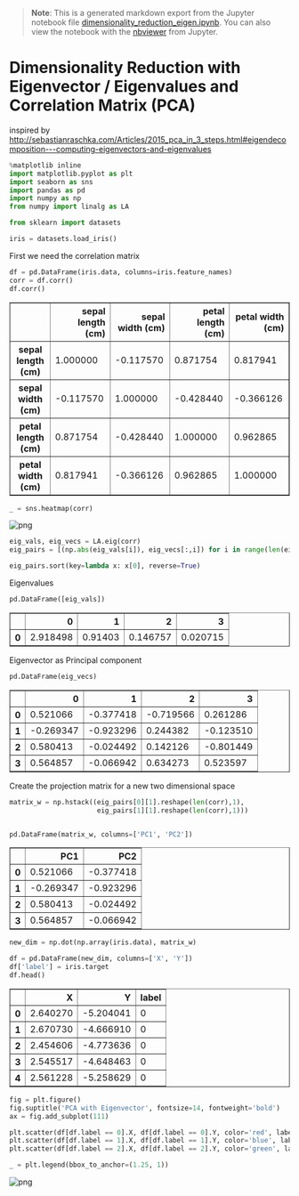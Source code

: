 >**Note**: This is a generated markdown export from the Jupyter notebook file [dimensionality_reduction_eigen.ipynb](dimensionality_reduction_eigen.ipynb).
>You can also view the notebook with the [nbviewer](https://nbviewer.jupyter.org/github/rueedlinger/machine-learning-snippets/blob/master/notebooks/unsupervised/dimensionality_reduction/eigen/dimensionality_reduction_eigen.ipynb) from Jupyter. 

# Dimensionality Reduction with Eigenvector / Eigenvalues and Correlation Matrix (PCA)

inspired by http://sebastianraschka.com/Articles/2015_pca_in_3_steps.html#eigendecomposition---computing-eigenvectors-and-eigenvalues


```python
%matplotlib inline
import matplotlib.pyplot as plt
import seaborn as sns
import pandas as pd
import numpy as np
from numpy import linalg as LA

from sklearn import datasets
```


```python
iris = datasets.load_iris()
```

First we need the correlation matrix


```python
df = pd.DataFrame(iris.data, columns=iris.feature_names)
corr = df.corr()
df.corr()
```




<div>
<table border="1" class="dataframe">
  <thead>
    <tr style="text-align: right;">
      <th></th>
      <th>sepal length (cm)</th>
      <th>sepal width (cm)</th>
      <th>petal length (cm)</th>
      <th>petal width (cm)</th>
    </tr>
  </thead>
  <tbody>
    <tr>
      <th>sepal length (cm)</th>
      <td>1.000000</td>
      <td>-0.117570</td>
      <td>0.871754</td>
      <td>0.817941</td>
    </tr>
    <tr>
      <th>sepal width (cm)</th>
      <td>-0.117570</td>
      <td>1.000000</td>
      <td>-0.428440</td>
      <td>-0.366126</td>
    </tr>
    <tr>
      <th>petal length (cm)</th>
      <td>0.871754</td>
      <td>-0.428440</td>
      <td>1.000000</td>
      <td>0.962865</td>
    </tr>
    <tr>
      <th>petal width (cm)</th>
      <td>0.817941</td>
      <td>-0.366126</td>
      <td>0.962865</td>
      <td>1.000000</td>
    </tr>
  </tbody>
</table>
</div>




```python
_ = sns.heatmap(corr)
```


    
![png](dimensionality_reduction_eigen_files/dimensionality_reduction_eigen_6_0.png)
    



```python
eig_vals, eig_vecs = LA.eig(corr)
eig_pairs = [(np.abs(eig_vals[i]), eig_vecs[:,i]) for i in range(len(eig_vals))]

eig_pairs.sort(key=lambda x: x[0], reverse=True)

```

Eigenvalues


```python
pd.DataFrame([eig_vals])
```




<div>
<table border="1" class="dataframe">
  <thead>
    <tr style="text-align: right;">
      <th></th>
      <th>0</th>
      <th>1</th>
      <th>2</th>
      <th>3</th>
    </tr>
  </thead>
  <tbody>
    <tr>
      <th>0</th>
      <td>2.918498</td>
      <td>0.91403</td>
      <td>0.146757</td>
      <td>0.020715</td>
    </tr>
  </tbody>
</table>
</div>



Eigenvector as Principal component


```python
pd.DataFrame(eig_vecs)
```




<div>
<table border="1" class="dataframe">
  <thead>
    <tr style="text-align: right;">
      <th></th>
      <th>0</th>
      <th>1</th>
      <th>2</th>
      <th>3</th>
    </tr>
  </thead>
  <tbody>
    <tr>
      <th>0</th>
      <td>0.521066</td>
      <td>-0.377418</td>
      <td>-0.719566</td>
      <td>0.261286</td>
    </tr>
    <tr>
      <th>1</th>
      <td>-0.269347</td>
      <td>-0.923296</td>
      <td>0.244382</td>
      <td>-0.123510</td>
    </tr>
    <tr>
      <th>2</th>
      <td>0.580413</td>
      <td>-0.024492</td>
      <td>0.142126</td>
      <td>-0.801449</td>
    </tr>
    <tr>
      <th>3</th>
      <td>0.564857</td>
      <td>-0.066942</td>
      <td>0.634273</td>
      <td>0.523597</td>
    </tr>
  </tbody>
</table>
</div>



Create the projection matrix for a new two dimensional space


```python
matrix_w = np.hstack((eig_pairs[0][1].reshape(len(corr),1),
                      eig_pairs[1][1].reshape(len(corr),1)))


pd.DataFrame(matrix_w, columns=['PC1', 'PC2'])
```




<div>
<table border="1" class="dataframe">
  <thead>
    <tr style="text-align: right;">
      <th></th>
      <th>PC1</th>
      <th>PC2</th>
    </tr>
  </thead>
  <tbody>
    <tr>
      <th>0</th>
      <td>0.521066</td>
      <td>-0.377418</td>
    </tr>
    <tr>
      <th>1</th>
      <td>-0.269347</td>
      <td>-0.923296</td>
    </tr>
    <tr>
      <th>2</th>
      <td>0.580413</td>
      <td>-0.024492</td>
    </tr>
    <tr>
      <th>3</th>
      <td>0.564857</td>
      <td>-0.066942</td>
    </tr>
  </tbody>
</table>
</div>




```python
new_dim = np.dot(np.array(iris.data), matrix_w)

df = pd.DataFrame(new_dim, columns=['X', 'Y'])
df['label'] = iris.target
df.head()

```




<div>
<table border="1" class="dataframe">
  <thead>
    <tr style="text-align: right;">
      <th></th>
      <th>X</th>
      <th>Y</th>
      <th>label</th>
    </tr>
  </thead>
  <tbody>
    <tr>
      <th>0</th>
      <td>2.640270</td>
      <td>-5.204041</td>
      <td>0</td>
    </tr>
    <tr>
      <th>1</th>
      <td>2.670730</td>
      <td>-4.666910</td>
      <td>0</td>
    </tr>
    <tr>
      <th>2</th>
      <td>2.454606</td>
      <td>-4.773636</td>
      <td>0</td>
    </tr>
    <tr>
      <th>3</th>
      <td>2.545517</td>
      <td>-4.648463</td>
      <td>0</td>
    </tr>
    <tr>
      <th>4</th>
      <td>2.561228</td>
      <td>-5.258629</td>
      <td>0</td>
    </tr>
  </tbody>
</table>
</div>




```python
fig = plt.figure()
fig.suptitle('PCA with Eigenvector', fontsize=14, fontweight='bold')
ax = fig.add_subplot(111)

plt.scatter(df[df.label == 0].X, df[df.label == 0].Y, color='red', label=iris.target_names[0])
plt.scatter(df[df.label == 1].X, df[df.label == 1].Y, color='blue', label=iris.target_names[1])
plt.scatter(df[df.label == 2].X, df[df.label == 2].Y, color='green', label=iris.target_names[2])

_ = plt.legend(bbox_to_anchor=(1.25, 1))

```


    
![png](dimensionality_reduction_eigen_files/dimensionality_reduction_eigen_15_0.png)
    
